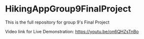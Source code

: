 # HikingAppGroup9FinalProject
This is the full repository for group 9's Final Project

Video link for Live Demonstration: https://youtu.be/on6QHZsTnBo
